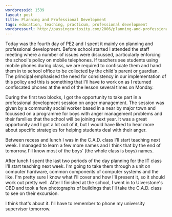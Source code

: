 ```yaml
---
wordpressid: 1539
layout: post
title: Planning and Professional Development
tags: education, teaching, practicum, professional development
wordpressurl: http://passingcuriosity.com/2006/planning-and-professional-development/
---
```


Today was the fourth day of PE2 and I spent it mainly on planning and
professional development. Before school started I attended the staff
meeting where a number of issues were discussed, particularly enforcing
the school's policy on mobile telephones. If teachers see students using
mobile phones during class, we are required to confiscate them and hand
them in to school office to be collected by the child's parent or
guardian. The principal emphasised the need for consistency in our
implementation of this policy and this is something that I'll have to
work on as I returned confiscated phones at the end of the lesson
several times on Monday.

During the first two blocks, I got the opportunity to take part in a
professional development session on anger management. The session was
given by a community social worker based in a near by major town and
focussed on a programme for boys with anger management problems and
their families that the school will be joining next year. It was a great
opportunity and I got a lot out of it, but I would have liked to hear
more about specific strategies for helping students deal with their
anger.

Between recess and lunch I was in the C.A.D. class I'll start teaching
next week. I managed to learn a few more names and I think that by the
end of tomorrow, I'll know most of the boys' (the whole class is boys)
names.

After lunch I spent the last two periods of the day planning for the IT
class I'll start teaching next week. I'm going to take them through a
unit on computer hardware, common components of computer systems and the
like. I'm pretty sure I know what I'll cover and how I'll present it, so
it should work out pretty well. After I finished at the school, I went
in to Ulverstone's CBD and took a few photographs of buildings that I'll
take the C.A.D. class to see on their excursion.

I think that's about it. I'll have to remember to phone my university
supervisor tomorrow.
